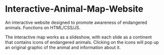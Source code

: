 # Interactive-Animal-Map-Website
An interactive website designed to promote awareness of endangered animals. Functions on HTML/CSS/JS.

The interactive map works as a slideshow, with each slide as a continent that contains icons of endangered animals. Clicking on the icons
will pop up an original graphic of the animal and information about it.
